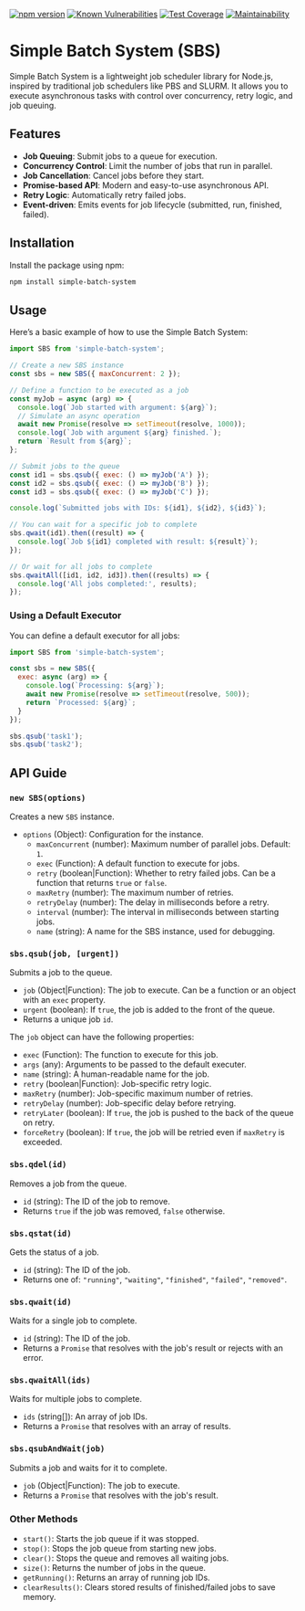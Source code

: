[![npm version](https://badge.fury.io/js/simple-batch-system.svg)](https://badge.fury.io/js/simple-batch-system)
[![Known Vulnerabilities](https://snyk.io/test/github/so5/sbs/badge.svg)](https://snyk.io/test/github/so5/sbs)
[![Test Coverage](https://api.codeclimate.com/v1/badges/8f3c0ea00e755ae31081/test_coverage)](https://codeclimate.com/github/so5/sbs/test_coverage)
[![Maintainability](httpshttps://api.codeclimate.com/v1/badges/8f3c0ea00e755ae31081/maintainability)](https://codeclimate.com/github/so5/sbs/maintainability)

# Simple Batch System (SBS)

Simple Batch System is a lightweight job scheduler library for Node.js, inspired by traditional job schedulers like PBS and SLURM. It allows you to execute asynchronous tasks with control over concurrency, retry logic, and job queuing.

## Features

- **Job Queuing**: Submit jobs to a queue for execution.
- **Concurrency Control**: Limit the number of jobs that run in parallel.
- **Job Cancellation**: Cancel jobs before they start.
- **Promise-based API**: Modern and easy-to-use asynchronous API.
- **Retry Logic**: Automatically retry failed jobs.
- **Event-driven**: Emits events for job lifecycle (submitted, run, finished, failed).

## Installation

Install the package using npm:

```bash
npm install simple-batch-system
```

## Usage

Here’s a basic example of how to use the Simple Batch System:

```javascript
import SBS from 'simple-batch-system';

// Create a new SBS instance
const sbs = new SBS({ maxConcurrent: 2 });

// Define a function to be executed as a job
const myJob = async (arg) => {
  console.log(`Job started with argument: ${arg}`);
  // Simulate an async operation
  await new Promise(resolve => setTimeout(resolve, 1000));
  console.log(`Job with argument ${arg} finished.`);
  return `Result from ${arg}`;
};

// Submit jobs to the queue
const id1 = sbs.qsub({ exec: () => myJob('A') });
const id2 = sbs.qsub({ exec: () => myJob('B') });
const id3 = sbs.qsub({ exec: () => myJob('C') });

console.log(`Submitted jobs with IDs: ${id1}, ${id2}, ${id3}`);

// You can wait for a specific job to complete
sbs.qwait(id1).then((result) => {
  console.log(`Job ${id1} completed with result: ${result}`);
});

// Or wait for all jobs to complete
sbs.qwaitAll([id1, id2, id3]).then((results) => {
  console.log('All jobs completed:', results);
});
```

### Using a Default Executor

You can define a default executor for all jobs:

```javascript
import SBS from 'simple-batch-system';

const sbs = new SBS({
  exec: async (arg) => {
    console.log(`Processing: ${arg}`);
    await new Promise(resolve => setTimeout(resolve, 500));
    return `Processed: ${arg}`;
  }
});

sbs.qsub('task1');
sbs.qsub('task2');
```

## API Guide

### `new SBS(options)`

Creates a new `SBS` instance.

- `options` (Object): Configuration for the instance.
  - `maxConcurrent` (number): Maximum number of parallel jobs. Default: `1`.
  - `exec` (Function): A default function to execute for jobs.
  - `retry` (boolean|Function): Whether to retry failed jobs. Can be a function that returns `true` or `false`.
  - `maxRetry` (number): The maximum number of retries.
  - `retryDelay` (number): The delay in milliseconds before a retry.
  - `interval` (number): The interval in milliseconds between starting jobs.
  - `name` (string): A name for the SBS instance, used for debugging.

### `sbs.qsub(job, [urgent])`

Submits a job to the queue.

- `job` (Object|Function): The job to execute. Can be a function or an object with an `exec` property.
- `urgent` (boolean): If `true`, the job is added to the front of the queue.
- Returns a unique job `id`.

The `job` object can have the following properties:

- `exec` (Function): The function to execute for this job.
- `args` (any): Arguments to be passed to the default executer.
- `name` (string): A human-readable name for the job.
- `retry` (boolean|Function): Job-specific retry logic.
- `maxRetry` (number): Job-specific maximum number of retries.
- `retryDelay` (number): Job-specific delay before retrying.
- `retryLater` (boolean): If `true`, the job is pushed to the back of the queue on retry.
- `forceRetry` (boolean): If `true`, the job will be retried even if `maxRetry` is exceeded.

### `sbs.qdel(id)`

Removes a job from the queue.

- `id` (string): The ID of the job to remove.
- Returns `true` if the job was removed, `false` otherwise.

### `sbs.qstat(id)`

Gets the status of a job.

- `id` (string): The ID of the job.
- Returns one of: `"running"`, `"waiting"`, `"finished"`, `"failed"`, `"removed"`.

### `sbs.qwait(id)`

Waits for a single job to complete.

- `id` (string): The ID of the job.
- Returns a `Promise` that resolves with the job's result or rejects with an error.

### `sbs.qwaitAll(ids)`

Waits for multiple jobs to complete.

- `ids` (string[]): An array of job IDs.
- Returns a `Promise` that resolves with an array of results.

### `sbs.qsubAndWait(job)`

Submits a job and waits for it to complete.

- `job` (Object|Function): The job to execute.
- Returns a `Promise` that resolves with the job's result.

### Other Methods

- `start()`: Starts the job queue if it was stopped.
- `stop()`: Stops the job queue from starting new jobs.
- `clear()`: Stops the queue and removes all waiting jobs.
- `size()`: Returns the number of jobs in the queue.
- `getRunning()`: Returns an array of running job IDs.
- `clearResults()`: Clears stored results of finished/failed jobs to save memory.
